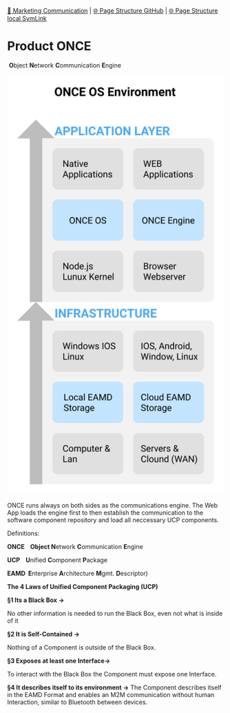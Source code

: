 [📁 Marketing Communication](../marketing-communication.md) | [🌐 Page Structure GitHub](/2cu.atlassian.net/wiki/spaces/CCU/pages/400000114/product-once.md) | [🌐 Page Structure local SymLink](./product-once.page.md)

# Product ONCE

 **O**bject **N**etwork **C**ommunication **E**ngine

![](./attachments/grafik-20200803-085358.png)

ONCE runs always on both sides as the communications engine. The Web App loads the engine first to then establish the communication to the software component repository and load all neccessary UCP components.

Definitions:

**ONCE    Object N**etwork **C**ommunication **E**ngine

**UCP    U**nified **C**omponent **P**ackage

**EAMD  E**nterprise **A**rchitecture **M**gmt. **D**escriptor)

**The 4 Laws of Unified Component Packaging (UCP)**

**§1 Its a Black Box ->**                                 

No other information is needed to run the Black Box, even not what is inside of it

**§2 It is Self-Contained ->**                          

Nothing of a Component is outside of the Black Box.

**§3 Exposes at least one Interface->**          

To interact with the Black Box the Component must expose one Interface.

**§4 It describes itself to its environment ->** The Component describes itself in the EAMD Format and enables an M2M communication without human Interaction, similar to Bluetooth between devices.
